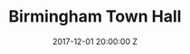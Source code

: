 ---
title: Birmingham Town Hall
date: 2017-12-01 20:00:00 Z
venue: Birmingham Town Hall
location: Birmingham
tickets: https://dice.fm/event/benjamin-clementine-1st-dec-birmingham-town-hall-tickets
country: UK
---